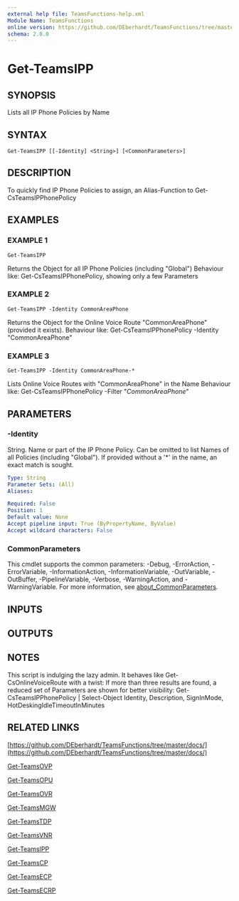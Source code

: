 ```yaml
---
external help file: TeamsFunctions-help.xml
Module Name: TeamsFunctions
online version: https://github.com/DEberhardt/TeamsFunctions/tree/master/docs/
schema: 2.0.0
---
```


# Get-TeamsIPP

## SYNOPSIS
Lists all IP Phone Policies by Name

## SYNTAX

```
Get-TeamsIPP [[-Identity] <String>] [<CommonParameters>]
```

## DESCRIPTION
To quickly find IP Phone Policies to assign, an Alias-Function to Get-CsTeamsIPPhonePolicy

## EXAMPLES

### EXAMPLE 1
```
Get-TeamsIPP
```

Returns the Object for all IP Phone Policies (including "Global")
Behaviour like: Get-CsTeamsIPPhonePolicy, showing only a few Parameters

### EXAMPLE 2
```
Get-TeamsIPP -Identity CommonAreaPhone
```

Returns the Object for the Online Voice Route "CommonAreaPhone" (provided it exists).
Behaviour like: Get-CsTeamsIPPhonePolicy -Identity "CommonAreaPhone"

### EXAMPLE 3
```
Get-TeamsIPP -Identity CommonAreaPhone-*
```

Lists Online Voice Routes with "CommonAreaPhone" in the Name
Behaviour like: Get-CsTeamsIPPhonePolicy -Filter "*CommonAreaPhone*"

## PARAMETERS

### -Identity
String.
Name or part of the IP Phone Policy.
Can be omitted to list Names of all Policies (including "Global").
If provided without a '*' in the name, an exact match is sought.

```yaml
Type: String
Parameter Sets: (All)
Aliases:

Required: False
Position: 1
Default value: None
Accept pipeline input: True (ByPropertyName, ByValue)
Accept wildcard characters: False
```

### CommonParameters
This cmdlet supports the common parameters: -Debug, -ErrorAction, -ErrorVariable, -InformationAction, -InformationVariable, -OutVariable, -OutBuffer, -PipelineVariable, -Verbose, -WarningAction, and -WarningVariable. For more information, see [about_CommonParameters](http://go.microsoft.com/fwlink/?LinkID=113216).

## INPUTS

## OUTPUTS

## NOTES
This script is indulging the lazy admin.
It behaves like Get-CsOnlineVoiceRoute with a twist:
If more than three results are found, a reduced set of Parameters are shown for better visibility:
Get-CsTeamsIPPhonePolicy | Select-Object Identity, Description, SignInMode, HotDeskingIdleTimeoutInMinutes

## RELATED LINKS

[https://github.com/DEberhardt/TeamsFunctions/tree/master/docs/](https://github.com/DEberhardt/TeamsFunctions/tree/master/docs/)

[Get-TeamsOVP]()

[Get-TeamsOPU]()

[Get-TeamsOVR]()

[Get-TeamsMGW]()

[Get-TeamsTDP]()

[Get-TeamsVNR]()

[Get-TeamsIPP]()

[Get-TeamsCP]()

[Get-TeamsECP]()

[Get-TeamsECRP]()


